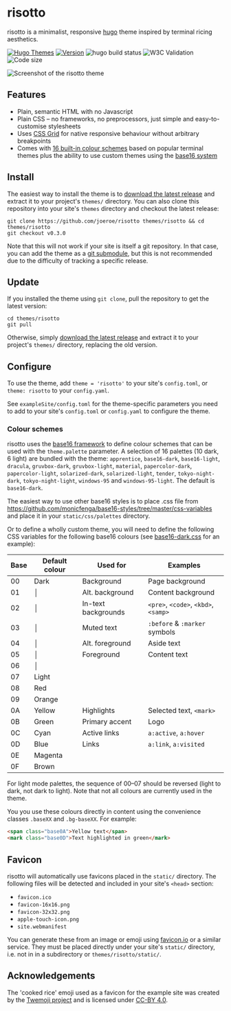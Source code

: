 # risotto

risotto is a minimalist, responsive [hugo](https://gohugo.io) theme inspired by terminal ricing aesthetics.

[![Hugo Themes](https://img.shields.io/badge/Hugo_Themes-risotto-blue?logo=hugo)](https://themes.gohugo.io/themes/risotto/)
[![Version](https://img.shields.io/badge/semver-v0.3.0-blue)](https://semver.org)
![hugo build status](https://github.com/joeroe/risotto/actions/workflows/hugo-build-exampleSite.yml/badge.svg)
![W3C Validation](https://img.shields.io/w3c-validation/html?targetUrl=https%3A%2F%2Frisotto.joeroe.io)
![Code size](https://img.shields.io/github/languages/code-size/joeroe/risotto)

![Screenshot of the risotto theme](https://raw.githubusercontent.com/joeroe/risotto/master/images/screenshot.png)

## Features

* Plain, semantic HTML with no Javascript
* Plain CSS – no frameworks, no preprocessors, just simple and easy-to-customise stylesheets
* Uses [CSS Grid](https://developer.mozilla.org/en-US/docs/Web/CSS/CSS_grid_layout) for native responsive behaviour without arbitrary breakpoints
* Comes with [16 built-in colour schemes](#colour-schemes) based on popular terminal themes plus the ability to use custom themes using the [base16 system](https://github.com/monicfenga/base16-styles)

## Install

The easiest way to install the theme is to [download the latest release](https://github.com/joeroe/risotto/releases/tag/release) and extract it to your project's `themes/` directory.
You can also clone this repository into your site's `themes` directory and checkout the latest release:

```shell
git clone https://github.com/joeroe/risotto themes/risotto && cd themes/risotto
git checkout v0.3.0
```

Note that this will not work if your site is itself a git repository.
In that case, you can add the theme as a [git submodule](https://git-scm.com/book/en/v2/Git-Tools-Submodules), but this is not recommended due to the difficulty of tracking a specific release.

## Update

If you installed the theme using `git clone`, pull the repository to get the latest version:

```shell
cd themes/risotto
git pull
```

Otherwise, simply [download the latest release](https://github.com/joeroe/risotto/releases/tag/release) and extract it to your project's `themes/` directory, replacing the old version.

## Configure

To use the theme, add `theme = 'risotto'` to your site's `config.toml`, or `theme: risotto` to your `config.yaml`.

See `exampleSite/config.toml` for the theme-specific parameters you need to add to your site's `config.toml` or `config.yaml` to configure the theme.

### Colour schemes

risotto uses the [base16 framework](https://github.com/chriskempson/base16) to define colour schemes that can be used with the `theme.palette` parameter.
A selection of 16 palettes (10 dark, 6 light) are bundled with the theme: `apprentice`, `base16-dark`, `base16-light`, `dracula`, `gruvbox-dark`, `gruvbox-light`, `material`, `papercolor-dark`, `papercolor-light`, `solarized-dark`, `solarized-light`, `tender`, `tokyo-night-dark`, `tokyo-night-light`, `windows-95` and `windows-95-light`.
The default is `base16-dark`.

<!-- TODO: add screenshots of default themes -->

The easiest way to use other base16 styles is to place .css file from https://github.com/monicfenga/base16-styles/tree/master/css-variables and place it in your `static/css/palettes` directory.

Or to define a wholly custom theme, you will need to define the following CSS variables for the following base16 colours (see [base16-dark.css](blob/main/static/css/palettes/base16-dark.css) for an example):

| Base | Default colour                             | Used for            | Examples                             |
| ---- | ------------------------------------------ | ------------------- | ------------------------------------ |
| 00   | <span class="base00">Dark</span>           | Background          | Page background                      |
| 01   | <span class="base01">│</span>              | Alt. background     | Content background                   |
| 02   | <span class="base02">│</span>              | In-text backgrounds | `<pre>`, `<code>`, `<kbd>`, `<samp>` |
| 03   | <span class="base03">│</span>              | Muted text          | `:before` & `:marker` symbols        |
| 04   | <span class="base04">│</span>              | Alt. foreground     | Aside text                           |
| 05   | <span class="base05">│</span>              | Foreground          | Content text                         |
| 06   | <span class="base06">│</span>              |                     |                                      |
| 07   | <span class="base07">Light</span>          |                     |                                      |
| 08   | <span class="base08">Red</span>            |                     |                                      |
| 09   | <span class="base09">Orange</span>         |                     |                                      |
| 0A   | <span class="base0A">Yellow</span>         | Highlights          | Selected text, `<mark>`              |
| 0B   | <span class="base0B">Green</span>          | Primary accent      | Logo                                 |
| 0C   | <span class="base0C">Cyan</span>           | Active links        | `a:active`, `a:hover`                |
| 0D   | <span class="base0D">Blue</span>           | Links               | `a:link`, `a:visited`                |
| 0E   | <span class="base0E">Magenta</span>        |                     |                                      |
| 0F   | <span class="base0F">Brown</span>          |                     |                                      |

For light mode palettes, the sequence of 00–07 should be reversed (light to dark, not dark to light).
Note that not all colours are currently used in the theme.

You you use these colours directly in content using the convenience classes `.baseXX` and `.bg-baseXX`.
For example:

```html
<span class="base0A">Yellow text</span>
<mark class="base0D">Text highlighted in green</mark>
```

## Favicon

risotto will automatically use favicons placed in the `static/` directory.
The following files will be detected and included in your site's `<head>` section:

* `favicon.ico`
* `favicon-16x16.png`
* `favicon-32x32.png`
* `apple-touch-icon.png`
* `site.webmanifest`

You can generate these from an image or emoji using [favicon.io](https://favicon.io/) or a similar service.
They must be placed directly under your site's `static/` directory, i.e. not in in a subdirectory or `themes/risotto/static/`.

## Acknowledgements

The 'cooked rice' emoji used as a favicon for the example site was created by the [Twemoji project](https://twemoji.twitter.com/) and is licensed under [CC-BY 4.0](https://creativecommons.org/licenses/by/4.0/).
